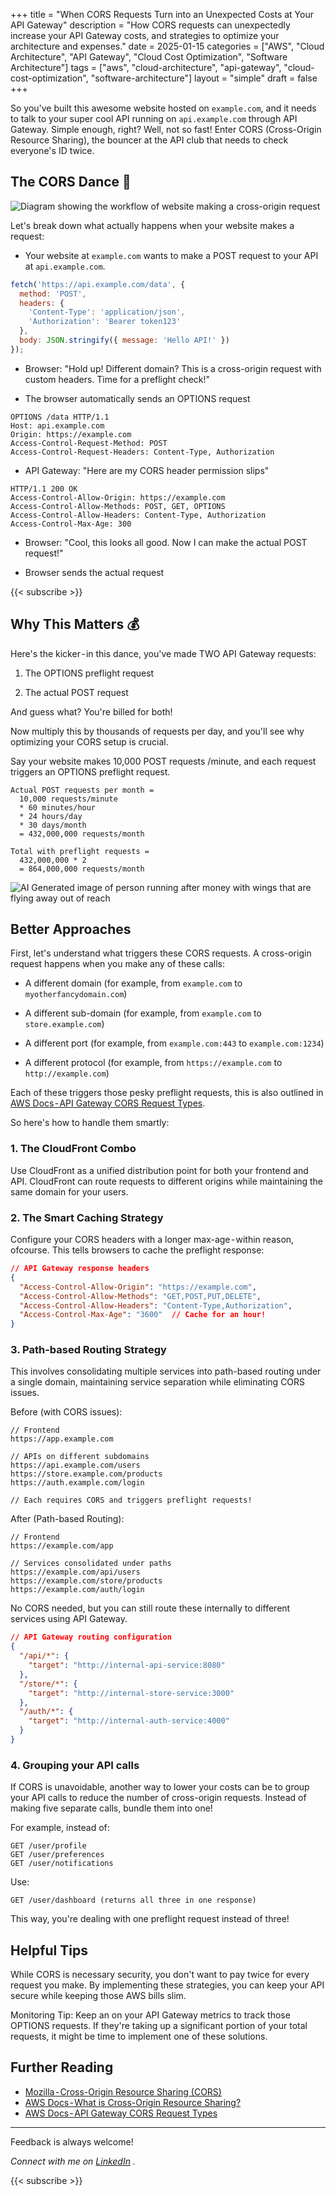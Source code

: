 +++
title = "When CORS Requests Turn into an Unexpected Costs at Your API Gateway"
description = "How CORS requests can unexpectedly increase your API Gateway costs, and strategies to optimize your architecture and expenses."
date = 2025-01-15
categories = ["AWS", "Cloud Architecture", "API Gateway", "Cloud Cost Optimization", "Software Architecture"]
tags = ["aws", "cloud-architecture", "api-gateway", "cloud-cost-optimization", "software-architecture"]
layout = "simple"
draft = false
+++

So you've built this awesome website hosted on `example.com`, and it needs to talk to your super cool API running on `api.example.com` through API Gateway. Simple enough, right? Well, not so fast! Enter CORS (Cross-Origin Resource Sharing), the bouncer at the API club that needs to check everyone's ID twice.

## The CORS Dance 🕺

![Diagram showing the workflow of website making a cross-origin request](overview.jpg)

Let's break down what actually happens when your website makes a request:

* Your website at `example.com` wants to make a POST request to your API at `api.example.com`.

```javascript
fetch('https://api.example.com/data', {
  method: 'POST',
  headers: {
    'Content-Type': 'application/json',
    'Authorization': 'Bearer token123'
  },
  body: JSON.stringify({ message: 'Hello API!' })
});
```

* Browser: "Hold up! Different domain? This is a cross-origin request with custom headers. Time for a preflight check!"

* The browser automatically sends an OPTIONS request

```
OPTIONS /data HTTP/1.1
Host: api.example.com
Origin: https://example.com
Access-Control-Request-Method: POST
Access-Control-Request-Headers: Content-Type, Authorization
```

* API Gateway: "Here are my CORS header permission slips"

```
HTTP/1.1 200 OK
Access-Control-Allow-Origin: https://example.com
Access-Control-Allow-Methods: POST, GET, OPTIONS
Access-Control-Allow-Headers: Content-Type, Authorization
Access-Control-Max-Age: 300
```

* Browser: "Cool, this looks all good. Now I can make the actual POST request!"

* Browser sends the actual request

{{< subscribe >}}

## Why This Matters 💰

Here's the kicker - in this dance, you've made TWO API Gateway requests:

1. The OPTIONS preflight request

2. The actual POST request

And guess what? You're billed for both!

Now multiply this by thousands of requests per day, and you'll see why optimizing your CORS setup is crucial. 

Say your website makes 10,000 POST requests /minute, and each request triggers an OPTIONS preflight request.

```
Actual POST requests per month =
  10,000 requests/minute
  * 60 minutes/hour
  * 24 hours/day
  * 30 days/month
  = 432,000,000 requests/month

Total with preflight requests =
  432,000,000 * 2
  = 864,000,000 requests/month
```

![AI Generated image of person running after money with wings that are flying away out of reach](featured.jpg)

## Better Approaches

First, let's understand what triggers these CORS requests. A cross-origin request happens when you make any of these calls:

* A different domain (for example, from `example.com` to `myotherfancydomain.com`)

* A different sub-domain (for example, from `example.com` to `store.example.com`)

* A different port (for example, from `example.com:443` to `example.com:1234`)

* A different protocol (for example, from `https://example.com` to `http://example.com`)

Each of these triggers those pesky preflight requests, this is also outlined in [AWS Docs - API Gateway CORS Request Types].

So here's how to handle them smartly:

### 1. The CloudFront Combo

Use CloudFront as a unified distribution point for both your frontend and API. CloudFront can route requests to different origins while maintaining the same domain for your users.

### 2. The Smart Caching Strategy

Configure your CORS headers with a longer max-age - within reason, ofcourse. This tells browsers to cache the preflight response:

```json
// API Gateway response headers
{
  "Access-Control-Allow-Origin": "https://example.com",
  "Access-Control-Allow-Methods": "GET,POST,PUT,DELETE",
  "Access-Control-Allow-Headers": "Content-Type,Authorization",
  "Access-Control-Max-Age": "3600"  // Cache for an hour!
}
```

### 3. Path-based Routing Strategy

This involves consolidating multiple services into path-based routing under a single domain, maintaining service separation while eliminating CORS issues.

Before (with CORS issues):
```
// Frontend
https://app.example.com

// APIs on different subdomains
https://api.example.com/users
https://store.example.com/products
https://auth.example.com/login

// Each requires CORS and triggers preflight requests!
```

After (Path-based Routing):

```
// Frontend
https://example.com/app

// Services consolidated under paths
https://example.com/api/users
https://example.com/store/products
https://example.com/auth/login
```

No CORS needed, but you can still route these internally to different services using API Gateway.

```json
// API Gateway routing configuration
{
  "/api/*": {
    "target": "http://internal-api-service:8080"
  },
  "/store/*": {
    "target": "http://internal-store-service:3000"
  },
  "/auth/*": {
    "target": "http://internal-auth-service:4000"
  }
}
```

### 4. Grouping your API calls

If CORS is unavoidable, another way to lower your costs can be to group your API calls to reduce the number of cross-origin requests. Instead of making five separate calls, bundle them into one!

For example, instead of:

```
GET /user/profile
GET /user/preferences
GET /user/notifications
```

Use:

```
GET /user/dashboard (returns all three in one response)
```

This way, you're dealing with one preflight request instead of three!

## Helpful Tips

While CORS is necessary security, you don't want to pay twice for every request you make. By implementing these strategies, you can keep your API secure while keeping those AWS bills slim.

Monitoring Tip: Keep an on your API Gateway metrics to track those OPTIONS requests. If they're taking up a significant portion of your total requests, it might be time to implement one of these solutions.

## Further Reading

* [Mozilla - Cross-Origin Resource Sharing (CORS)](https://developer.mozilla.org/en-US/docs/Web/HTTP/CORS)
* [AWS Docs - What is Cross-Origin Resource Sharing?](https://aws.amazon.com/what-is/cross-origin-resource-sharing/)
* [AWS Docs - API Gateway CORS Request Types]

---

 Feedback is always welcome!

 _Connect with me on_ [_LinkedIn_](https://www.linkedin.com/in/ankitpatterson/) _._

[AWS Docs - API Gateway CORS Request Types]: <https://docs.aws.amazon.com/apigateway/latest/developerguide/how-to-cors.html#apigateway-cors-request-types>

{{< subscribe >}}
